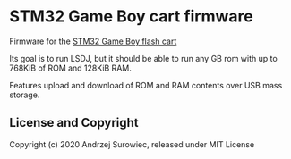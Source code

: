 # STM32 Game Boy cart firmware

Firmware for the [STM32 Game Boy flash cart](https://github.com/Emeryth/stm32gbcart)

Its goal is to run LSDJ, but it should be able to run any GB rom with up to 768KiB of ROM and 128KiB RAM.

Features upload and download of ROM and RAM contents over USB mass storage.

## License and Copyright

Copyright (c) 2020 Andrzej Surowiec,
released under MIT License 

